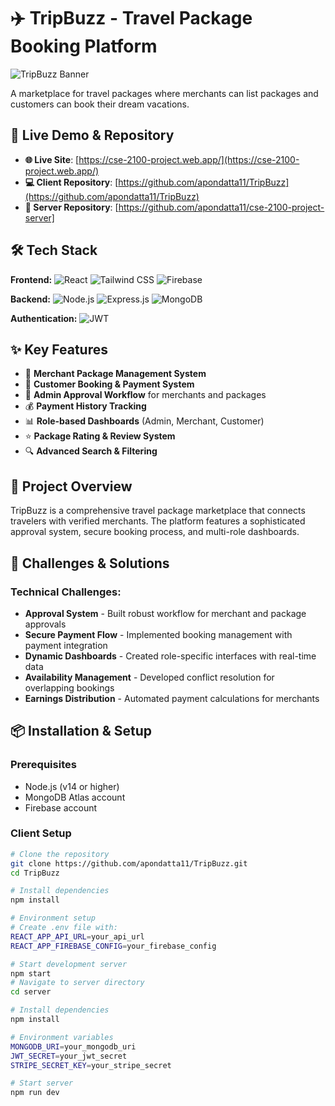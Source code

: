 # ✈️ TripBuzz - Travel Package Booking Platform

![TripBuzz Banner](https://i.ibb.co.com/YTNjRnfv/Screenshot-2025-10-17-at-6-33-23-PM.png)

A marketplace for travel packages where merchants can list packages and customers can book their dream vacations.

## 🚀 Live Demo & Repository

- **🌐 Live Site**: [https://cse-2100-project.web.app/](https://cse-2100-project.web.app/)
- **💻 Client Repository**: [https://github.com/apondatta11/TripBuzz](https://github.com/apondatta11/TripBuzz)
- **🔄 Server Repository**: [https://github.com/apondatta11/cse-2100-project-server]

## 🛠️ Tech Stack

**Frontend:**
![React](https://img.shields.io/badge/React-20232A?style=for-the-badge&logo=react&logoColor=61DAFB)
![Tailwind CSS](https://img.shields.io/badge/Tailwind_CSS-38B2AC?style=for-the-badge&logo=tailwind-css&logoColor=white)
![Firebase](https://img.shields.io/badge/Firebase-FFCA28?style=for-the-badge&logo=firebase&logoColor=black)

**Backend:**
![Node.js](https://img.shields.io/badge/Node.js-339933?style=for-the-badge&logo=nodedotjs&logoColor=white)
![Express.js](https://img.shields.io/badge/Express.js-000000?style=for-the-badge&logo=express&logoColor=white)
![MongoDB](https://img.shields.io/badge/MongoDB-47A248?style=for-the-badge&logo=mongodb&logoColor=white)

**Authentication:**
![JWT](https://img.shields.io/badge/JWT-000000?style=for-the-badge&logo=JSON%20web%20tokens&logoColor=white)

## ✨ Key Features

- 🏪 **Merchant Package Management System**
- 🎫 **Customer Booking & Payment System**
- 👑 **Admin Approval Workflow** for merchants and packages
- 💰 **Payment History Tracking**
- 📊 **Role-based Dashboards** (Admin, Merchant, Customer)
- ⭐ **Package Rating & Review System**
- 🔍 **Advanced Search & Filtering**

## 🎯 Project Overview

TripBuzz is a comprehensive travel package marketplace that connects travelers with verified merchants. The platform features a sophisticated approval system, secure booking process, and multi-role dashboards.

## 🚧 Challenges & Solutions

### Technical Challenges:
- **Approval System** - Built robust workflow for merchant and package approvals
- **Secure Payment Flow** - Implemented booking management with payment integration
- **Dynamic Dashboards** - Created role-specific interfaces with real-time data
- **Availability Management** - Developed conflict resolution for overlapping bookings
- **Earnings Distribution** - Automated payment calculations for merchants

## 📦 Installation & Setup

### Prerequisites
- Node.js (v14 or higher)
- MongoDB Atlas account
- Firebase account

### Client Setup
```bash
# Clone the repository
git clone https://github.com/apondatta11/TripBuzz.git
cd TripBuzz

# Install dependencies
npm install

# Environment setup
# Create .env file with:
REACT_APP_API_URL=your_api_url
REACT_APP_FIREBASE_CONFIG=your_firebase_config

# Start development server
npm start
# Navigate to server directory
cd server

# Install dependencies
npm install

# Environment variables
MONGODB_URI=your_mongodb_uri
JWT_SECRET=your_jwt_secret
STRIPE_SECRET_KEY=your_stripe_secret

# Start server
npm run dev

